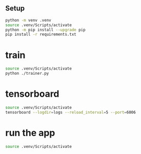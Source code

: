 ## Setup

```bash
python -m venv .venv
source .venv/Scripts/activate
python -m pip install --upgrade pip
pip install -r requirements.txt
```


# train 
```bash
source .venv/Scripts/activate
python ./trainer.py

```


# tensorboard
```bash
source .venv/Scripts/activate
tensorboard --logdir=logs --reload_interval=5 --port=6006
```

# run the app
```bash
source .venv/Scripts/activate

```